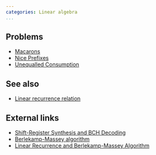```yaml
---
categories: Linear algebra
...
```


## Problems
- [Macarons](https://open.kattis.com/problems/macarons)
- [Nice Prefixes](https://open.kattis.com/problems/niceprefixes)
- [Unequalled Consumption](https://open.kattis.com/problems/consumption)

## See also
- [Linear recurrence relation]()

## External links
- [Shift-Register Synthesis and BCH Decoding](https://pdfs.semanticscholar.org/a087/0e57fb5e59aae83f2a2a09b8df78257ef556.pdf)
- [Berlekamp-Massey algorithm](https://en.wikipedia.org/wiki/Berlekamp%E2%80%93Massey_algorithm)
- [Linear Recurrence and Berlekamp-Massey Algorithm](https://codeforces.com/blog/entry/61306)